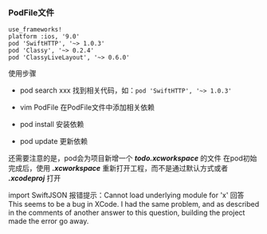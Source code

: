 
### PodFile文件
```
use_frameworks!
platform :ios, '9.0'
pod 'SwiftHTTP', '~> 1.0.3'
pod 'Classy', '~> 0.2.4'
pod 'ClassyLiveLayout', '~> 0.6.0'

```
使用步骤
- pod search xxx
找到相关代码，如：``` pod 'SwiftHTTP', '~> 1.0.3' ```
- vim PodFile
在PodFile文件中添加相关依赖
- pod install
安装依赖

- pod update
更新依赖

还需要注意的是，pod会为项目新增一个 ***todo.xcworkspace*** 的文件
在pod初始完成后，使用 ***.xcworkspace*** 重新打开工程，而不是通过默认方式或者 ***.xcodeproj*** 打开


import SwiftJSON 报错提示：Cannot load underlying module for 'x'
回答
This seems to be a bug in XCode. I had the same problem, and as described in the comments of another answer to this question, building the project made the error go away.
